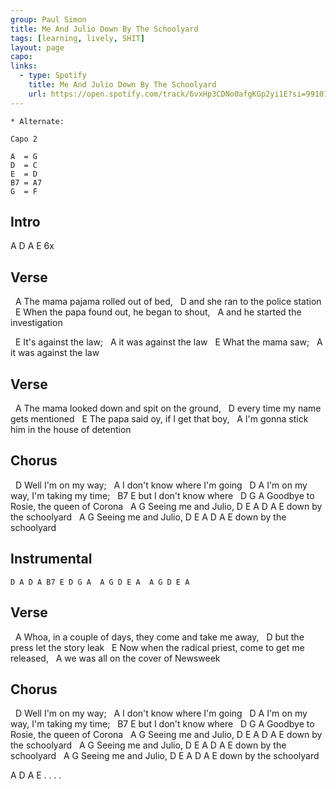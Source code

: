 ```yaml
---
group: Paul Simon
title: Me And Julio Down By The Schoolyard
tags: [learning, lively, SHIT]
layout: page
capo: 
links: 
  - type: Spotify
    title: Me And Julio Down By The Schoolyard
    url: https://open.spotify.com/track/6vxHp3CDNo0afgKGp2yi1E?si=99101d2580674899
---
```


```
* Alternate:

Capo 2

A  = G
D  = C
E  = D
B7 = A7
G  = F
```

## Intro

A D A E  6x

## Verse

&nbsp;   A
The mama pajama rolled out of bed,
&nbsp;                         D
and she ran to the police station
&nbsp;        E
When the papa found out, he began to shout,
&nbsp;                         A
and he started the investigation

&nbsp;                E
It's against the law;
&nbsp;                  A
it was against the law
&nbsp;             E
What the mama saw;
&nbsp;                  A
it was against the law

## Verse

&nbsp;   A
The mama looked down and spit on the ground,
&nbsp;                       D
every time my name gets mentioned
&nbsp;   E
The papa said oy, if I get that boy,
&nbsp;                                     A
I'm gonna stick him in the house of detention

## Chorus

&nbsp;              D
Well I'm on my way;
&nbsp;            A
I don't know where I'm going
&nbsp;         D                  A
I'm on my way, I'm taking my time;
&nbsp;     B7         E
but I don't know where
&nbsp;          D          G          A
Goodbye to Rosie, the queen of Corona
&nbsp;      A      G
Seeing me and Julio,
D           E     A D A E
down by the schoolyard
&nbsp;      A      G
Seeing me and Julio,
D           E     A D A E
down by the schoolyard

## Instrumental

```chordpro
D A D A B7 E D G A  A G D E A  A G D E A
```

## Verse

&nbsp;          A
Whoa, in a couple of days, they come and take me away,
&nbsp;                           D
but the press let the story leak
&nbsp;            E
Now when the radical priest, come to get me released,
&nbsp;                          A
we was all on the cover of Newsweek

## Chorus

&nbsp;              D
Well I'm on my way;
&nbsp;            A
I don't know where I'm going
&nbsp;         D                  A
I'm on my way, I'm taking my time;
&nbsp;     B7         E
but I don't know where
&nbsp;          D          G          A
Goodbye to Rosie, the queen of Corona
&nbsp;      A      G
Seeing me and Julio,
D           E     A D A E
down by the schoolyard
&nbsp;      A      G
Seeing me and Julio,
D           E     A D A E
down by the schoolyard
&nbsp;      A      G
Seeing me and Julio,
D           E     A D A E
down by the schoolyard

A D A E  . . . .
